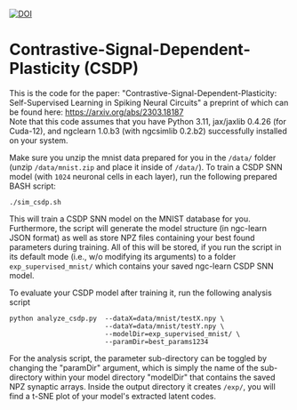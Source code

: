 [![DOI](https://zenodo.org/badge/798347724.svg)](https://zenodo.org/doi/10.5281/zenodo.11165561)

# Contrastive-Signal-Dependent-Plasticity (CSDP)

This is the code for the paper:
"Contrastive-Signal-Dependent-Plasticity: Self-Supervised Learning in Spiking Neural Circuits"
a preprint of which can be found here:
https://arxiv.org/abs/2303.18187 <br>
Note that this code assumes that you have Python 3.11, jax/jaxlib 0.4.26 (for Cuda-12), and 
ngclearn 1.0.b3 (with ngcsimlib 0.2.b2) successfully installed on your system.

Make sure you unzip the mnist data prepared for you in the `/data/` folder
(unzip `/data/mnist.zip` and place it inside of `/data/`).
To train a CSDP SNN model (with `1024` neuronal cells in each layer), run the
following prepared BASH script:
```console
./sim_csdp.sh
```

This will train a CSDP SNN model on the MNIST database for you.
Furthermore, the script will generate the model structure (in ngc-learn JSON format) as well as
store NPZ files containing your best found parameters during training. All of this
will be stored, if you run the script in its default mode (i.e., w/o modifying
its arguments) to a folder `exp_supervised_mnist/` which contains your saved
ngc-learn CSDP SNN model.

To evaluate your CSDP model after training it, run the following analysis script
```console
python analyze_csdp.py  --dataX=data/mnist/testX.npy \
                        --dataY=data/mnist/testY.npy \
                        --modelDir=exp_supervised_mnist/ \
                        --paramDir=best_params1234
```

For the analysis script, the parameter sub-directory can be toggled by changing
the "paramDir" argument, which is simply the name of the sub-directory within
your model directory "modelDir" that contains the saved NPZ synaptic arrays.
Inside the output directory it creates `/exp/`, you will find a t-SNE plot
of your model's extracted latent codes.
